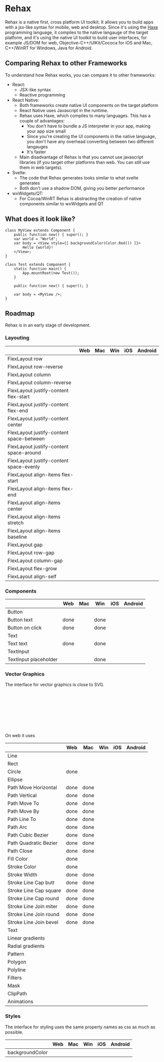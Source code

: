 # Rehax

Rehax is a native first, cross platform UI toolkit. It allows you to build apps with a jsx-like syntax for mobile, web and desktop. Since it's using the [Haxe](https://haxe.org/) programming language, it compiles to the native langauge of the target platform, and it's using the native UI toolkit to build user interfaces, for example JS/DOM for web, Objective-C++/UIKit/Cococa for iOS and Mac, C++/WinRT for Windows, Java for Android.

## Comparing Rehax to other Frameworks

To understand how Rehax works, you can compare it to other frameworks:

- React:
    - JSX-like syntax
    - Reactive programming
- React Native:
    - Both frameworks create native UI components on the target platform
    - React Native uses Javascript in the runtime.
    - Rehax uses Haxe, which compiles to many languages. This has a couple of advantages:
        - You don't have to bundle a JS interpreter in your app, making your app size small
        - Since you're creating the UI components in the native language, you don't have any overhead converting between two different langauges
        - It's faster
    - Main disadvantage of Rehax is that you cannot use javascript libraries (if you target other platforms than web. You can still use them in web targets).
- Svelte:
    - The code that Rehax generates looks similar to what svelte generates
    - Both don't use a shadow DOM, giving you better performance
- wxWidgets/QT:
    - For Cocoa/WinRT Rehax is abstracting the creation of native components similar to wxWidgets and QT

## What does it look like?

```
class MyView extends Component {
	public function new() { super(); }
    var world = "World";
	var body = <View style={[ backgroundColor(Color.Red()) ]}>
        Hello {world}!
    </View>;
}

class Test extends Component {
	static function main() {
		App.mountRoot(new Test());
	}

	public function new() { super(); }

	var body = <MyView />;
}
```

## Roadmap

Rehax is in an early stage of development.

### Layouting

|                                            | Web  | Mac | Win | iOS | Android |
|--------------------------------------------|------|-----|-----|-----|---------|
| FlexLayout row                             |      |     |     |     |         |
| FlexLayout row-reverse                     |      |     |     |     |         |
| FlexLayout column                          |      |     |     |     |         |
| FlexLayout column-reverse                  |      |     |     |     |         |
| FlexLayout justify-content flex-start      |      |     |     |     |         |
| FlexLayout justify-content flex-end        |      |     |     |     |         |
| FlexLayout justify-content center          |      |     |     |     |         |
| FlexLayout justify-content space-between   |      |     |     |     |         |
| FlexLayout justify-content space-around    |      |     |     |     |         |
| FlexLayout justify-content space-evenly    |      |     |     |     |         |
| FlexLayout align-items flex-start          |      |     |     |     |         |
| FlexLayout align-items flex-end            |      |     |     |     |         |
| FlexLayout align-items center              |      |     |     |     |         |
| FlexLayout align-items stretch             |      |     |     |     |         |
| FlexLayout align-items baseline            |      |     |     |     |         |
| FlexLayout gap                             |      |     |     |     |         |
| FlexLayout row-gap                         |      |     |     |     |         |
| FlexLayout column-gap                      |      |     |     |     |         |
| FlexLayout flex-grow                       |      |     |     |     |         |
| FlexLayout align-self                      |      |     |     |     |         |

### Components

|                                | Web  | Mac | Win  | iOS | Android |
|--------------------------------|------|-----|------|-----|---------|
| Button                         |      |     |      |     |         |
| Button text                    | done |     | done |     |         |
| Button on click                | done |     | done |     |         |
| Text                           |      |     |      |     |         |
| Text text                      | done |     | done |     |         |
| TextInput                      |      |     |      |     |         |
| TextInput placeholder          |      |     | done |     |         |

### Vector Graphics

The interface for vector graphics is close to SVG.

On web it uses <svg> elements.

|                         | Web  | Mac  | Win | iOS | Android |
|-------------------------|------|------|-----|-----|---------|
| Line                    |      |      |     |     |         |
| Rect                    |      |      |     |     |         |
| Circle                  | done |      |     |     |         |
| Ellipse                 |      |      |     |     |         |
| Path Move Horizontal    | done | done |     |     |         |
| Path Vertical           | done | done |     |     |         |
| Path Move To            | done | done |     |     |         |
| Path Move By            | done | done |     |     |         |
| Path Line To            | done | done |     |     |         |
| Path Arc                | done | done |     |     |         |
| Path Cubic Bezier       | done | done |     |     |         |
| Path Quadratic Bezier   | done | done |     |     |         |
| Path Close              | done | done |     |     |         |
| Fill Color              | done |      |     |     |         |
| Stroke Color            | done |      |     |     |         |
| Stroke Width            | done | done |     |     |         |
| Stroke Line Cap butt    | done | done |     |     |         |
| Stroke Line Cap square  | done | done |     |     |         |
| Stroke Line Cap round   | done | done |     |     |         |
| Stroke Line Join miter  | done | done |     |     |         |
| Stroke Line Join round  | done | done |     |     |         |
| Stroke Line Join bevel  | done | done |     |     |         |
| Text                    |      |      |     |     |         |
| Linear gradients        |      |      |     |     |         |
| Radial gradients        |      |      |     |     |         |
| Pattern                 |      |      |     |     |         |
| Polygon                 |      |      |     |     |         |
| Polyline                |      |      |     |     |         |
| Filters                 |      |      |     |     |         |
| Mask                    |      |      |     |     |         |
| ClipPath                |      |      |     |     |         |
| Animations              |      |      |     |     |         |

### Styles

The interface for styling uses the same property names as css as much as possible.

|                             | Web  | Mac | Win | iOS | Android |
|-----------------------------|------|-----|-----|-----|---------|
| backgroundColor             |      |     |     |     |         |